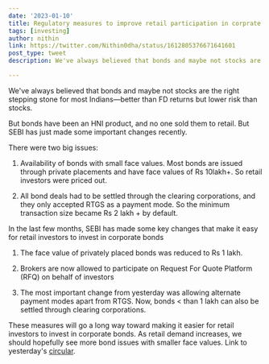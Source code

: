 ```yaml
---
date: '2023-01-10'
title: Regulatory measures to improve retail participation in corprate bonds   
tags: [investing]
author: nithin
link: https://twitter.com/Nithin0dha/status/1612805376671641601
post_type: tweet
description: We've always believed that bonds and maybe not stocks are the right stepping stone for most Indians...

---
```


We've always believed that bonds and maybe not stocks are the right stepping stone for most Indians—better than FD returns but lower risk than stocks. 

But bonds have been an HNI product, and no one sold them to retail. But SEBI has just made some important changes recently.

There were two big issues:

1. Availability of bonds with small face values. Most bonds are issued through private placements and have face values of Rs 10lakh+. So retail investors were priced out. 

2. All bond deals had to be settled through the clearing corporations, and they only accepted RTGS as a payment mode. So the minimum transaction size became Rs 2 lakh + by default.

In the last few months, SEBI has made some key changes that make it easy for retail investors to invest in corporate bonds 
1. The face value of privately placed bonds was reduced to Rs 1 lakh.

2. Brokers are now allowed to participate on Request For Quote Platform (RFQ) on behalf of investors

3. The most important change from yesterday was allowing alternate payment modes apart from RTGS. 
Now, bonds < than 1 lakh can also be settled through clearing corporations.

These measures will go a long way toward making it easier for retail investors to invest in corporate bonds. As retail demand increases, we should hopefully see more bond issues with smaller face values. Link to yesterday's [circular](https://www.sebi.gov.in/legal/circulars/jan-2023/mode-of-settlement-for-trades-executed-on-the-request-for-quote-rfq-platform_67124.html).
